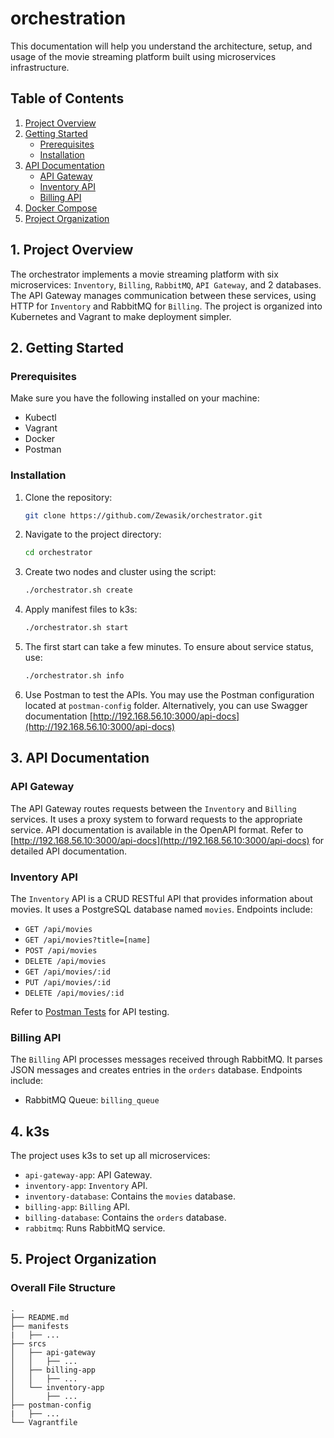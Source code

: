 # orchestration

This documentation will help you understand the architecture, setup, and usage of the movie streaming platform built using microservices infrastructure.

## Table of Contents

1. [Project Overview](#1-project-overview)
2. [Getting Started](#2-getting-started)
   - [Prerequisites](#prerequisites)
   - [Installation](#installation)
3. [API Documentation](#3-api-documentation)
   - [API Gateway](#api-gateway)
   - [Inventory API](#inventory-api)
   - [Billing API](#billing-api)
4. [Docker Compose](#4-k3s)
5. [Project Organization](#5-project-organization)

## 1. Project Overview <a name="1-project-overview"></a>

The orchestrator implements a movie streaming platform with six microservices: `Inventory`, `Billing`, `RabbitMQ`, `API Gateway`, and 2 databases. The API Gateway manages communication between these services, using HTTP for `Inventory` and RabbitMQ for `Billing`. The project is organized into Kubernetes and Vagrant to make deployment simpler.

## 2. Getting Started <a name="2-getting-started"></a>

### Prerequisites <a name="prerequisites"></a>

Make sure you have the following installed on your machine:

- Kubectl
- Vagrant
- Docker
- Postman

### Installation <a name="installation"></a>

1. Clone the repository:

   ```bash
   git clone https://github.com/Zewasik/orchestrator.git
   ```

2. Navigate to the project directory:

   ```bash
   cd orchestrator
   ```

3. Create two nodes and cluster using the script:

   ```bash
   ./orchestrator.sh create
   ```

4. Apply manifest files to k3s:

   ```bash
   ./orchestrator.sh start
   ```

5. The first start can take a few minutes. To ensure about service status, use:

   ```bash
   ./orchestrator.sh info
   ```

6. Use Postman to test the APIs. You may use the Postman configuration located at `postman-config` folder. Alternatively, you can use Swagger documentation [http://192.168.56.10:3000/api-docs](http://192.168.56.10:3000/api-docs)

## 3. API Documentation <a name="3-api-documentation"></a>

### API Gateway <a name="api-gateway"></a>

The API Gateway routes requests between the `Inventory` and `Billing` services. It uses a proxy system to forward requests to the appropriate service. API documentation is available in the OpenAPI format. Refer to [http://192.168.56.10:3000/api-docs](http://192.168.56.10:3000/api-docs) for detailed API documentation.

### Inventory API <a name="inventory-api"></a>

The `Inventory` API is a CRUD RESTful API that provides information about movies. It uses a PostgreSQL database named `movies`. Endpoints include:

- `GET /api/movies`
- `GET /api/movies?title=[name]`
- `POST /api/movies`
- `DELETE /api/movies`
- `GET /api/movies/:id`
- `PUT /api/movies/:id`
- `DELETE /api/movies/:id`

Refer to [Postman Tests](/postman-config) for API testing.

### Billing API <a name="billing-api"></a>

The `Billing` API processes messages received through RabbitMQ. It parses JSON messages and creates entries in the `orders` database. Endpoints include:

- RabbitMQ Queue: `billing_queue`

## 4. k3s <a name="4-k3s"></a>

The project uses k3s to set up all microservices:

- `api-gateway-app`: API Gateway.
- `inventory-app`: `Inventory` API.
- `inventory-database`: Contains the `movies` database.
- `billing-app`: `Billing` API.
- `billing-database`: Contains the `orders` database.
- `rabbitmq`: Runs RabbitMQ service.

## 5. Project Organization <a name="5-project-organization"></a>

### Overall File Structure

```console
.
├── README.md
├── manifests
|   ├── ...
├── srcs
│   ├── api-gateway
│   │   ├── ...
│   ├── billing-app
│   │   ├── ...
│   └── inventory-app
│       ├── ...
├── postman-config
|   ├── ...
└── Vagrantfile
```
